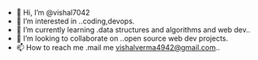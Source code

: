 - 👋 Hi, I’m @vishal7042
- 👀 I’m interested in ..coding,devops.
- 🌱 I’m currently learning .data structures and algorithms and web dev..
- 💞️ I’m looking to collaborate on ..open source web dev projects.
- 📫 How to reach me .mail me vishalverma4942@gmail.com..

<!---
vishal124942/vishal124942 is a ✨ special ✨ repository because its `README.md` (this file) appears on your GitHub profile.
You can click the Preview link to take a look at your changes.
--->
